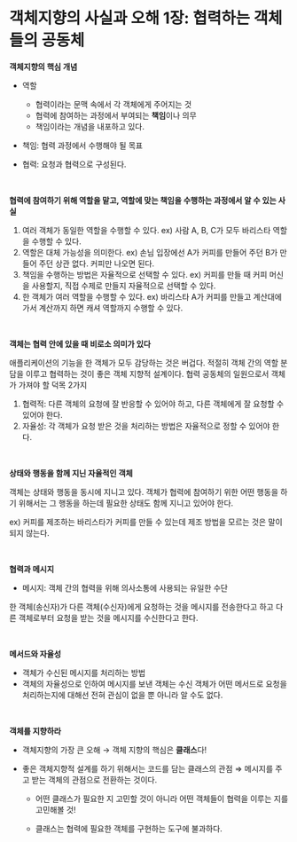 # 객체지향의 사실과 오해 1장: 협력하는 객체들의 공동체

**객체지향의 핵심 개념**

- 역할
  - 협력이라는 문맥 속에서 각 객체에게 주어지는 것
  - 협력에 참여하는 과정에서 부여되는 **책임**이나 의무
  - 책임이라는 개념을 내포하고 있다.

- 책임: 협력 과정에서 수행해야 될 목표
- 협력: 요청과 협력으로 구성된다.

&nbsp;

**협력에 참여하기 위해 역할을 맡고, 역할에 맞는 책임을 수행하는 과정에서 알 수 있는 사실**

1. 여러 객체가 동일한 역할을 수행할 수 있다. ex) 사람 A, B, C가 모두 바리스타 역할을 수행할 수 있다.
2. 역할은 대체 가능성을 의미한다. ex) 손님 입장에선 A가 커피를 만들어 주던 B가 만들어 주던 상관 없다. 커피만 나오면 된다.
3. 책임을 수행하는 방법은 자율적으로 선택할 수 있다. ex) 커피를 만들 때 커피 머신을 사용할지, 직접 수제로 만들지 자율적으로 선택할 수 있다.
4. 한 객체가 여러 역할을 수행할 수 있다. ex) 바리스타 A가 커피를 만들고 계산대에 가서 계산까지 하면 캐셔 역할까지 수행할 수 있다.

&nbsp;

**객체는 협력 안에 있을 때 비로소 의미가 있다**

애플리케이션의 기능을 한 객체가 모두 감당하는 것은 버겁다. 적절히 객체 간의 역할 분담을 이루고 협력하는 것이 좋은 객체 지향적 설계이다. 협력 공동체의 일원으로서 객체가 가져야 할 덕목 2가지

1. 협력적: 다른 객체의 요청에 잘 반응할 수 있어야 하고, 다른 객체에게 잘 요청할 수 있어야 한다. 
2. 자율성: 각 객체가 요청 받은 것을 처리하는 방법은 자율적으로 정할 수 있어야 한다.

&nbsp;

**상태와 행동을 함께 지닌 자율적인 객체**

객체는 상태와 행동을 동시에 지니고 있다. 객체가 협력에 참여하기 위한 어떤 행동을 하기 위해서는 그 행동을 하는데 필요한 상태도 함께 지니고 있어야 한다. 

ex) 커피를 제조하는 바리스타가 커피를 만들 수 있는데 제조 방법을 모르는 것은 말이 되지 않는다.

&nbsp;

**협력과 메시지**

- 메시지: 객체 간의 협력을 위해 의사소통에 사용되는 유일한 수단 

한 객체(송신자)가 다른 객체(수신자)에게 요청하는 것을 메시지를 전송한다고 하고 다른 객체로부터 요청을 받는 것을 메시지를 수신한다고 한다.

&nbsp;

**메서드와 자율성**

- 객체가 수신된 메시지를 처리하는 방법
- 객체의 자율성으로 인하여 메시지를 보낸 객체는 수신 객체가 어떤 메서드로 요청을 처리하는지에 대해선 전혀 관심이 없을 뿐 아니라 알 수도 없다.

&nbsp;

**객체를 지향하라**

- 객체지향의 가장 큰 오해 → 객체 지향의 핵심은 **클래스**다!

- 좋은 객체지향적 설계를 하기 위해서는 코드를 담는 클래스의 관점 ⇒ 메시지를 주고 받는 객체의 관점으로 전환하는 것이다.

  - 어떤 클래스가 필요한 지 고민할 것이 아니라 어떤 객체들이 협력을 이루는 지를 고민해볼 것!
  
  - 클래스는 협력에 필요한 객체를 구현하는 도구에 불과하다.

